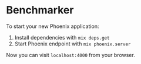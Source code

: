 # Benchmarker

To start your new Phoenix application:

1. Install dependencies with `mix deps.get`
2. Start Phoenix endpoint with `mix phoenix.server`

Now you can visit `localhost:4000` from your browser.
